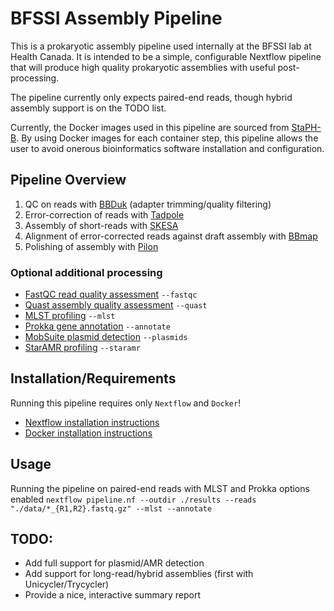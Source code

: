 # BFSSI Assembly Pipeline

This is a prokaryotic assembly pipeline used internally at the BFSSI lab at Health Canada.
It is intended to be a simple, configurable Nextflow pipeline that will produce high
quality prokaryotic assemblies with useful post-processing.

The pipeline currently only expects paired-end reads, though hybrid assembly support is on the TODO list.

Currently, the Docker images used in this pipeline are sourced from
[StaPH-B](https://hub.docker.com/r/staphb/). By using Docker images for each container step, 
this pipeline allows the user to avoid onerous bioinformatics software 
installation and configuration. 

## Pipeline Overview

1. QC on reads with [BBDuk](https://jgi.doe.gov/data-and-tools/bbtools/bb-tools-user-guide/bbduk-guide/) (adapter trimming/quality filtering)
2. Error-correction of reads with [Tadpole](https://jgi.doe.gov/data-and-tools/bbtools/bb-tools-user-guide/tadpole-guide/)
3. Assembly of short-reads with [SKESA](https://github.com/ncbi/SKESA)
4. Alignment of error-corrected reads against draft assembly with [BBmap](https://jgi.doe.gov/data-and-tools/bbtools/bb-tools-user-guide/bbmap-guide/)
5. Polishing of assembly with [Pilon](https://github.com/broadinstitute/pilon/wiki)

### Optional additional processing
- [FastQC read quality assessment](https://www.bioinformatics.babraham.ac.uk/projects/fastqc/) `--fastqc`
- [Quast assembly quality assessment](http://bioinf.spbau.ru/quast) `--quast`
- [MLST profiling](https://github.com/tseemann/mlst) `--mlst`
- [Prokka gene annotation](https://github.com/tseemann/prokka) `--annotate`
- [MobSuite plasmid detection](https://github.com/phac-nml/mob-suite) `--plasmids`
- [StarAMR profiling](https://github.com/phac-nml/staramr) `--staramr`

## Installation/Requirements
Running this pipeline requires only `Nextflow` and `Docker`!

- [Nextflow installation instructions](https://www.nextflow.io/)
- [Docker installation instructions](https://www.digitalocean.com/community/tutorials/how-to-install-and-use-docker-on-ubuntu-18-04)

## Usage

Running the pipeline on paired-end reads with MLST and Prokka options enabled
`nextflow pipeline.nf --outdir ./results --reads "./data/*_{R1,R2}.fastq.gz" --mlst --annotate `

## TODO:
- Add full support for plasmid/AMR detection
- Add support for long-read/hybrid assemblies (first with Unicycler/Trycycler)
- Provide a nice, interactive summary report